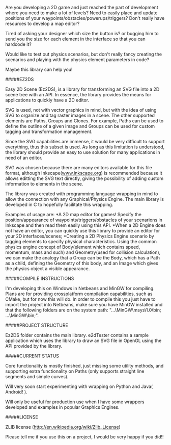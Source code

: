 Are you developing a 2D game and just reached the part of development where you need to make a lot of levels? Need to easily place and update positions of your waypoints/obstacles/powerups/triggers? Don't really have resources to develop a map editor?

Tired of asking your designer which size the button is? or bugging him to send you the size for each element in the interface so that you can hardcode it?

Would like to test out physics scenarios, but don't really fancy creating the scenarios and playing with the physics element parameters in code?

Maybe this library can help you!

#####EZ2DS


Easy 2D Scene (Ez2DS), is a library for transforming an SVG file into a 2D scene tree with an API. In essence, the library provides the means for applications to quickly have a 2D editor.

SVG is used, not with vector graphics in mind, but with the idea of using SVG to organize and tag raster images in a scene. The other supported elements are Paths, Groups and Clones. For example, Paths can be used to define the outline of a given image and Groups can be used for custom tagging and transformation management.

Since the SVG capabilities are immense, it would be very difficult to support everything, thus this subset is used. As long as this limitation is understood, the library should provide an easy to use solution for many applications in need of an editor.

SVG was chosen because there are many editors available for this file format, although Inkscape(www.inkscape.org) is recommended because it allows editting the SVG text directly, giving the possibility of adding custom information to elements in the scene. 

The library was created with programming language wrapping in mind to allow the connection with any Graphical/Physics Engine. The main library is developed in C to hopefully facilitate this wrapping.

Examples of usage are: 
 *A 2D map editor for games! Specify the position/appearance of waypoints/triggers/obstacles of your scenarions in Inkscape and then read them easily using this API.
 *When a 2D Engine does not have an editor, you can quickly use this library to provide an editor for your 2D interfaces/scenes; 
 *Creating a 2D Physics Engine scenario by tagging elements to specify physical characteristics. Using the common physics engine concept of Body(element which contains speed, momentum, mass and such) and Geometry(used for collision calculation), we can make the analogy that a Group can be the Body, which has a Path as a child, defining the Geometry of this body, and an Image which gives the physics object a visible appearance.

#####COMPILE INSTRUCTIONS

I'm developing this on Windows in Netbeans and MinGW for compiling. Plans are for providing crossplatform compilation capabilities, such as CMake, but for now this will do. In order to compile this you just have to import the project into Netbeans, make sure you have MinGW installed and that the following folders are on the system path: "...\MinGW\msys\1.0\bin; ...\MinGW\bin;". 
 
#####PROJECT STRUCTURE

Ez2DS folder contains the main library. e2dTester contains a sample application which uses the library to draw an SVG file in OpenGL using the API provided by the library.

#####CURRENT STATUS

Core functionality is mostly finished, just missing some utility methods, and supporting extra functionality on Paths (only supports straight line segments and simple curves).

Will very soon start experimenting with wrapping on Python and Java( Android! ).

Will only be useful for production use when I have some wrappers developed and examples in popular Graphics Engines.



#####LICENSE 

ZLIB license (http://en.wikipedia.org/wiki/Zlib_License)

Please tell me if you use this on a project, I would be very happy if you did!!


